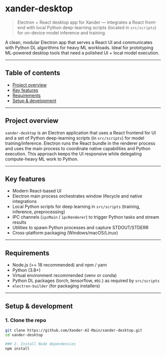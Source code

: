 # xander-desktop

> Electron + React desktop app for Xander — integrates a React front-end with local Python deep-learning scripts (located in `src/scripts`) for on-device model inference and training.

A clean, modular Electron app that serves a React UI and communicates with Python DL algorithms for heavy ML workloads. Ideal for prototyping ML-powered desktop tools that need a polished UI + local model execution.

---

## Table of contents

- [Project overview](#project-overview)  
- [Key features](#key-features)  
- [Requirements](#requirements)  
- [Setup & development](#setup--development) 

---

## Project overview

`xander-desktop` is an Electron application that uses a React frontend for UI and a set of Python deep-learning scripts (in `src/scripts`) for model training/inference. Electron runs the React bundle in the renderer process and uses the main process to coordinate native capabilities and Python execution. This approach keeps the UI responsive while delegating compute-heavy ML work to Python.

---

## Key features

- Modern React-based UI  
- Electron main process orchestrates window lifecycle and native integrations  
- Local Python scripts for deep learning in `src/scripts` (training, inference, preprocessing)  
- IPC channels (`ipcMain` / `ipcRenderer`) to trigger Python tasks and stream results  
- Utilities to spawn Python processes and capture STDOUT/STDERR  
- Cross-platform packaging (Windows/macOS/Linux)

---

## Requirements

- Node.js (>= 18 recommended) and npm / yarn  
- Python (3.8+)  
- Virtual environment recommended (venv or conda)  
- Python DL packages (torch, tensorflow, etc.) as required by `src/scripts`  
- `electron-builder` (for packaging installers)

---

## Setup & development

### 1. Clone the repo
```bash
git clone https://github.com/Xander-AI-Main/xander-desktop.git
cd xander-desktop

### 2. Install Node dependencies
npm install
